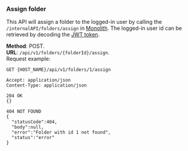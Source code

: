 ### Assign folder 
This API will assign a folder to the logged-in user by calling the
`/internalAPI/folders/assign` in [Monolith](../Monolith.md). The logged-in user id can be retrieved
by decoding the [JWT token](../Authentification/Authentication.md#decoding-the-jwt).

__Method__: POST.  
__URL__: `/api/v1/folders/{folderId}/assign`.  
Request example:

```http request
GET {HOST_NAME}/api/v1/folders/1/assign

Accept: application/json 
Content-Type: application/json 

204 OK
{}

404 NOT FOUND
{
  "statusCode":404,
  "body":null,
  "error":"Folder with id 1 not found",
  "status":"error"
}
```
